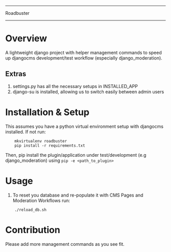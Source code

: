*********************
Roadbuster
*********************

Overview
============
A lightweight django project with helper management commands to speed up djangocms development/test workflow (especially django_moderation).


Extras
---------
1) settings.py has all the necessary setups in INSTALLED_APP
2) django-su is installed, allowing us to switch easily between admin users


Installation & Setup
============

This assumes you have a python virtual environment setup with djangocms installed. If not run:

```
    mkvirtualenv roadbuster
    pip install -r requirements.txt
```

Then, pip install the plugin/application under test/development (e.g django_moderation) using ```pip -e <path_to_plugin>```


Usage
==========

1) To reset you database and re-populate it with CMS Pages and Moderation Workflows run:

``` 
    ./reload_db.sh
```


Contribution
=============

Please add more management commands as you see fit.